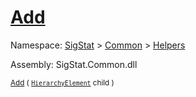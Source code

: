 # [Add](./HierarchyElement-100664010.md)

Namespace: [SigStat]() > [Common](./../../README.md) > [Helpers](./../README.md)

Assembly: SigStat.Common.dll

<sub>[Add](./HierarchyElement-100664010.md) ( [`HierarchyElement`](./../HierarchyElement.md) child )         <div style = "text-align: right" ></div></sub>
